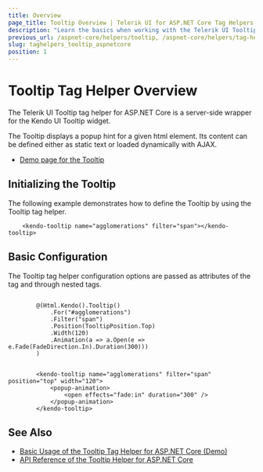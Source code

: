 ```yaml
---
title: Overview
page_title: Tooltip Overview | Telerik UI for ASP.NET Core Tag Helpers
description: "Learn the basics when working with the Telerik UI Tooltip tag helper for ASP.NET Core (MVC 6 or ASP.NET Core MVC)."
previous_url: /aspnet-core/helpers/tooltip, /aspnet-core/helpers/tag-helpers/tooltip
slug: taghelpers_tooltip_aspnetcore
position: 1
---
```


# Tooltip Tag Helper Overview

The Telerik UI Tooltip tag helper for ASP.NET Core is a server-side wrapper for the Kendo UI Tooltip widget.

The Tooltip displays a popup hint for a given html element. Its content can be defined either as static text or loaded dynamically with AJAX.

* [Demo page for the Tooltip](https://demos.telerik.com/aspnet-core/tooltip/index)

## Initializing the Tooltip

The following example demonstrates how to define the Tooltip by using the Tooltip tag helper.

        <kendo-tooltip name="agglomerations" filter="span"></kendo-tooltip>

## Basic Configuration

The Tooltip tag helper configuration options are passed as attributes of the tag and through nested tags.

```cshtml

        @(Html.Kendo().Tooltip()
			.For("#agglomerations")
			.Filter("span")
			.Position(TooltipPosition.Top)
			.Width(120)
			.Animation(a => a.Open(e => e.Fade(FadeDirection.In).Duration(300)))
		)
```
```tagHelper

        <kendo-tooltip name="agglomerations" filter="span" position="top" width="120">
			<popup-animation>
				<open effects="fade:in" duration="300" />
			</popup-animation>
		</kendo-tooltip>
```

## See Also

* [Basic Usage of the Tooltip Tag Helper for ASP.NET Core (Demo)](https://demos.telerik.com/aspnet-core/tooltip/index)
* [API Reference of the Tooltip Helper for ASP.NET Core](/api/tooltip)

